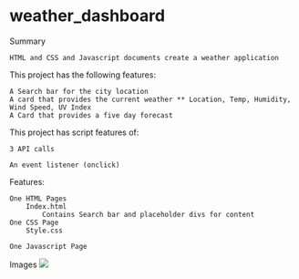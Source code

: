 # weather_dashboard

Summary

    HTML and CSS and Javascript documents create a weather application
    
This project has the following features:

    A Search bar for the city location
    A card that provides the current weather ** Location, Temp, Humidity, Wind Speed, UV Index
    A Card that provides a five day forecast

This project has script features of:

    3 API calls
   
    An event listener (onclick)


Features:

    One HTML Pages
        Index.html
            Contains Search bar and placeholder divs for content
    One CSS Page
        Style.css
            
    One Javascript Page 
    
 Images 
<img src= "Assets/screenshot.PNG">  
